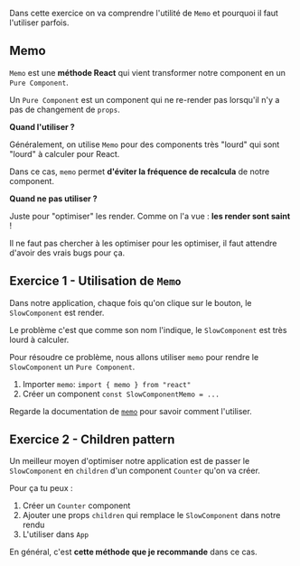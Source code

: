 Dans cette exercice on va comprendre l'utilité de `Memo` et pourquoi il faut l'utiliser parfois.

## Memo

`Memo` est une **méthode React** qui vient transformer notre component en un `Pure Component`.

Un `Pure Component` est un component qui ne re-render pas lorsqu'il n'y a pas de changement de `props`.

**Quand l'utiliser ?**

Généralement, on utilise `Memo` pour des components très "lourd" qui sont "lourd" à calculer pour React.

Dans ce cas, `memo` permet **d'éviter la fréquence de recalcula** de notre component.

**Quand ne pas utiliser ?**

Juste pour "optimiser" les render. Comme on l'a vue : **les render sont saint** !

Il ne faut pas chercher à les optimiser pour les optimiser, il faut attendre d'avoir des vrais bugs pour ça.

## Exercice 1 - Utilisation de `Memo`

Dans notre application, chaque fois qu'on clique sur le bouton, le `SlowComponent` est render.

Le problème c'est que comme son nom l'indique, le `SlowComponent` est très lourd à calculer.

Pour résoudre ce problème, nous allons utiliser `memo` pour rendre le `SlowComponent` un `Pure Component`.

1. Importer `memo`: `import { memo } from "react"`
2. Créer un component `const SlowComponentMemo = ...`

Regarde la documentation de [`memo`](https://react.dev/reference/react/memo) pour savoir comment l'utiliser.

## Exercice 2 - Children pattern

Un meilleur moyen d'optimiser notre application est de passer le `SlowComponent` en `children` d'un component `Counter` qu'on va créer.

Pour ça tu peux :

1. Créer un `Counter` component
2. Ajouter une props `children` qui remplace le `SlowComponent` dans notre rendu
3. L'utiliser dans `App`

En général, c'est **cette méthode que je recommande** dans ce cas.

